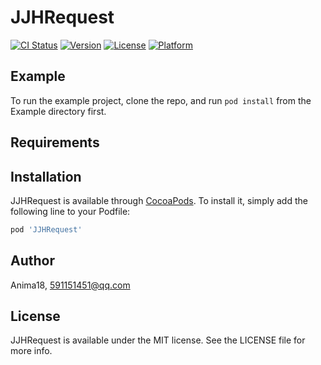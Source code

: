 # JJHRequest

[![CI Status](http://img.shields.io/travis/Anima18/JJHRequest.svg?style=flat)](https://travis-ci.org/Anima18/JJHRequest)
[![Version](https://img.shields.io/cocoapods/v/JJHRequest.svg?style=flat)](http://cocoapods.org/pods/JJHRequest)
[![License](https://img.shields.io/cocoapods/l/JJHRequest.svg?style=flat)](http://cocoapods.org/pods/JJHRequest)
[![Platform](https://img.shields.io/cocoapods/p/JJHRequest.svg?style=flat)](http://cocoapods.org/pods/JJHRequest)

## Example

To run the example project, clone the repo, and run `pod install` from the Example directory first.

## Requirements

## Installation

JJHRequest is available through [CocoaPods](http://cocoapods.org). To install
it, simply add the following line to your Podfile:

```ruby
pod 'JJHRequest'
```

## Author

Anima18, 591151451@qq.com

## License

JJHRequest is available under the MIT license. See the LICENSE file for more info.
